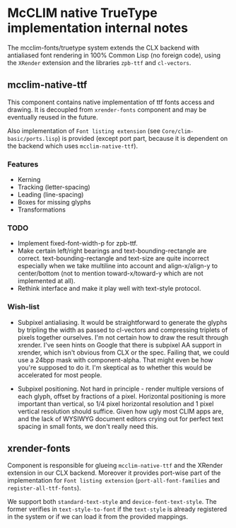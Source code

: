 # McCLIM native TrueType implementation internal notes

The mcclim-fonts/truetype system extends the CLX backend with
antialiased font rendering in 100% Common Lisp (no foreign code),
using the `XRender` extension and the libraries `zpb-ttf` and
`cl-vectors`.

## mcclim-native-ttf

This component contains native implementation of ttf fonts access and
drawing. It is decoupled from `xrender-fonts` component and may be eventually
reused in the future.

Also implementation of `Font listing extension` (see
`Core/clim-basic/ports.lisp`) is provided (except port part, because
it is dependent on the backend which uses `mcclim-native-ttf`).

### Features

* Kerning
* Tracking (letter-spacing)
* Leading (line-spacing)
* Boxes for missing glyphs
* Transformations

### TODO

* Implement fixed-font-width-p for zpb-ttf.
* Make certain left/right bearings and text-bounding-rectangle are
  correct. text-bounding-rectangle and text-size are quite incorrect especially
  when we take multiline into account and align-x/align-y to center/bottom (not
  to mention toward-x/toward-y which are not implemented at all).
* Rethink interface and make it play well with text-style protocol.

### Wish-list

* Subpixel antialiasing. It would be straightforward to generate the
  glyphs by tripling the width as passed to cl-vectors and compressing
  triplets of pixels together ourselves. I'm not certain how to draw
  the result through xrender. I've seen hints on Google that there is
  subpixel AA support in xrender, which isn't obvious from CLX or the 
  spec. Failing that, we could use a 24bpp mask with component-alpha. 
  That might even be how you're supposed to do it. I'm skeptical as to 
  whether this would be accelerated for most people.

* Subpixel positioning. Not hard in principle - render multiple versions
  of each glyph, offset by fractions of a pixel. Horizontal positioning
  is more important than vertical, so 1/4 pixel horizontal resolution
  and 1 pixel vertical resolution should suffice. Given how ugly most
  CLIM apps are, and the lack of WYSIWYG document editors crying out 
  for perfect text spacing in small fonts, we don't really need this.

## xrender-fonts

Component is responsible for glueing `mcclim-native-ttf` and the
XRender extension in our CLX backend. Moreover it provides port-wise
part of the implementation for `Font listing extension`
(`port-all-font-families` and `register-all-ttf-fonts`).

We support both `standard-text-style` and `device-font-text-style`. The former
verifies in `text-style-to-font` if the `text-style` is already registered in
the system or if we can load it from the provided mappings.
